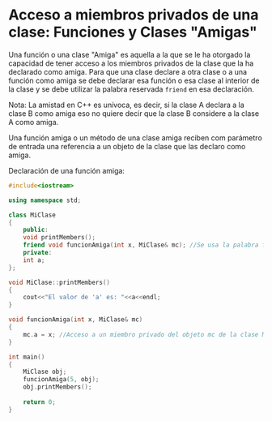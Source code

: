 # Acceso a miembros privados de una clase: Funciones y Clases "Amigas"

Una función o una clase "Amiga" es aquella a la que se le ha otorgado la capacidad de tener acceso a los miembros privados de la clase que la
ha declarado como amiga. Para que una clase declare a otra clase o a una función como amiga se debe declarar esa función o esa clase al interior de
la clase y se debe utilizar la palabra reservada `friend` en esa declaración.

Nota: La amistad en C++ es unívoca, es decir, si la clase A declara a la clase B como amiga eso no quiere decir que la clase B considere a la clase A
como amiga.

Una función amiga o un método de una clase amiga reciben com parámetro de entrada una referencia a un objeto de la clase que las declaro como amiga.

Declaración de una función amiga:

```C++ runnable
#include<iostream>

using namespace std;

class MiClase
{
	public:
	void printMembers();
	friend void funcionAmiga(int x, MiClase& mc); //Se usa la palabra friend y uno de los parámetros es una referencia a la clase MiClase
	private:
	int a;
};

void MiClase::printMembers()
{
	cout<<"El valor de 'a' es: "<<a<<endl;
}

void funcionAmiga(int x, MiClase& mc)
{
	mc.a = x; //Acceso a un miembro privado del objeto mc de la clase MiClase
}

int main()
{
	MiClase obj;
	funcionAmiga(5, obj);
	obj.printMembers();
	
	return 0;
}
```
